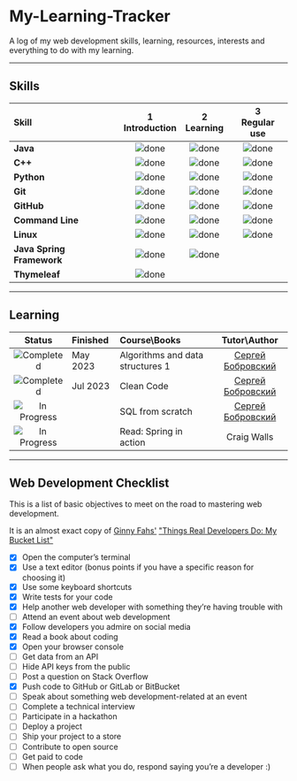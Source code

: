 # My-Learning-Tracker

A log of my web development skills, learning, resources, interests and everything to do with my learning.

----

## Skills

[done]: https://user-images.githubusercontent.com/29199184/32275438-8385f5c0-bf0b-11e7-9406-42265f71e2bd.png "Done"

|               Skill              | 1<br>Introduction | 2<br>Learning          | 3<br>Regular use |
|:-------------------------------- |:-----------------:|:----------------------:|:----------------:|
|**Java**                          | ![done][done]     | ![done][done]          | ![done][done]    |
|**C++**                           | ![done][done]     | ![done][done]          | ![done][done]    |
|**Python**                        | ![done][done]     | ![done][done]          | ![done][done]    |
|**Git**                           | ![done][done]     | ![done][done]          | ![done][done]    |
|**GitHub**                        | ![done][done]     | ![done][done]          | ![done][done]    |
|**Command Line**                  | ![done][done]     | ![done][done]          | ![done][done]    |
|**Linux**                         | ![done][done]     | ![done][done]          | ![done][done]    |
|**Java Spring Framework**         | ![done][done]     | ![done][done]          |                  |
|**Thymeleaf**                     | ![done][done]     |                        |                  |

----

## Learning

[//]: # (Status images)

[Completed]: https://user-images.githubusercontent.com/29199184/32275438-8385f5c0-bf0b-11e7-9406-42265f71e2bd.png "Completed"
[In Progress]: https://user-images.githubusercontent.com/29199184/34462881-7305ddac-ee4d-11e7-9b57-589424820da4.png "In Progress"
[Soon]: https://user-images.githubusercontent.com/29199184/34462916-d5c37bd4-ee4d-11e7-9f4a-d57f2243281b.png "Soon"

|            Status           |  Finished  | Course\Books                                                    |                Tutor\Author                 |
|:---------------------------:|:-----------|:----------------------------------------------------------------|:-------------------------------------------:|
| ![Completed][Completed]     | May 2023   | Algorithms and data structures 1                                | [Сергей Бобровский]                         |
| ![Completed][Completed]     | Jul 2023   | Clean Code                                                      | [Сергей Бобровский]                         |
| ![In Progress][In Progress] |            | SQL from scratch                                                | [Сергей Бобровский]                         |
| ![In Progress][In Progress] |            | Read: Spring in action                                          | Craig Walls                                 |

[//]: # (Reference links to courses)

[//]: # (Reference links to tutors)
[Сергей Бобровский]: https://vk.com/lambda_brain

----

## Web Development Checklist

This is a list of basic objectives to meet on the road to mastering web development.

It is an almost exact copy of [Ginny Fahs'](https://twitter.com/ginnyfahs) ["Things Real Developers Do: My Bucket List"](https://blog.prototypr.io/wondering-if-youre-a-real-developer-yet-try-making-a-bucket-list-281275482155)


* [x] Open the computer’s terminal
* [x] Use a text editor (bonus points if you have a specific reason for choosing it)
* [x] Use some keyboard shortcuts
* [x] Write tests for your code
* [x] Help another web developer with something they’re having trouble with
* [ ] Attend an event about web development
* [x] Follow developers you admire on social media
* [x] Read a book about coding
* [x] Open your browser console
* [ ] Get data from an API
* [ ] Hide API keys from the public
* [ ] Post a question on Stack Overflow
* [x] Push code to GitHub or GitLab or BitBucket
* [ ] Speak about something web development-related at an event
* [ ] Complete a technical interview
* [ ] Participate in a hackathon
* [ ] Deploy a project
* [ ] Ship your project to a store
* [ ] Contribute to open source
* [ ] Get paid to code
* [ ] When people ask what you do, respond saying you’re a developer :)
